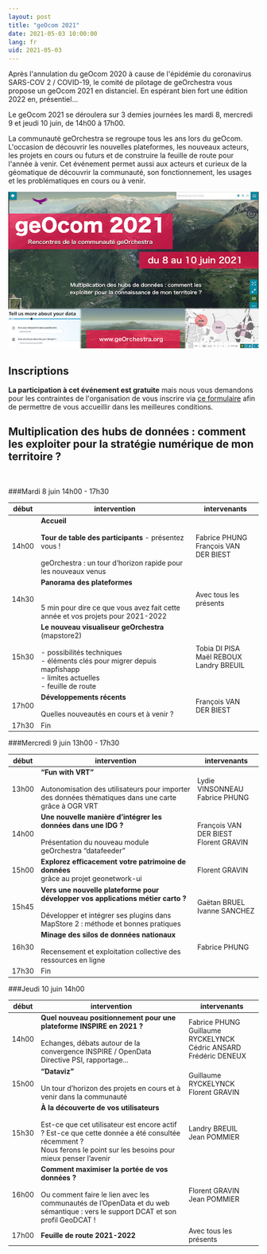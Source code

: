 ```yaml
---
layout: post
title: "geOcom 2021"
date: 2021-05-03 10:00:00
lang: fr
uid: 2021-05-03
---
```



Après l'annulation du geOcom 2020 à cause de l'épidémie du coronavirus SARS-COV 2 / COVID-19, le comité de pilotage de geOrchestra vous propose un geOcom 2021 en distanciel. En espérant bien fort une édition 2022 en, présentiel…

Le geOcom 2021 se déroulera sur 3 demies journées les mardi 8, mercredi 9 et jeudi 10 juin, de 14h00 à 17h00.

La communauté geOrchestra se regroupe tous les ans lors du geOcom. L'occasion de découvrir les nouvelles plateformes, les nouveaux acteurs, les projets en cours ou futurs et de construire la feuille de route pour l'année à venir. Cet événement permet aussi aux acteurs et curieux de la géomatique de découvrir la communauté, son fonctionnement, les usages et les problématiques en cours ou à venir.


![affiche geOcom 2021](/public/geocom2021/geocom_2021.png)


<!--more-->


## Inscriptions

**La participation à cet événement est gratuite** mais nous vous demandons pour les contraintes de l'organisation de  vous inscrire via [ce formulaire](https://docs.google.com/forms/d/e/1FAIpQLScAAsDPO1iFJjNQYnHrcmCslFGE3_cy-sx7Y-5VdmAPxMOJqg/viewform?usp=sf_link) afin de permettre de vous accueillir dans les meilleures conditions.


## Multiplication des hubs de données : comment les exploiter pour la stratégie numérique de mon territoire ?

<br />


###Mardi 8 juin 14h00 - 17h30

| début |  intervention | intervenants |
|-------|----------------------------------------------------------------------------------------------------------------------------------------------------------------------|------------------------------------------|
| 14h00 | **Accueil**<br><br>**Tour de table des participants** - présentez vous !<br><br>geOrchestra : un tour d’horizon rapide pour les nouveaux venus                                            | Fabrice PHUNG<br>François VAN DER BIEST       |
| 14h30 | **Panorama des plateformes**<br><br><br>5 min pour dire ce que vous avez fait cette année et vos projets pour 2021-2022                                                               | Avec tous les présents                        |
| 15h30 | **Le nouveau visualiseur geOrchestra**<br> (mapstore2)<br><br>- possibilités techniques<br>- éléments clés pour migrer depuis mapfishapp<br>- limites actuelles<br>- feuille de route | Tobia DI PISA<br>Maël REBOUX<br>Landry BREUIL |
| 17h00 | **Développements récents**<br><br>Quelles nouveautés en cours et à venir ?                                                                                                            | François VAN DER BIEST                        |
| 17h30 | Fin                                                                                                                                                                               |                                               |                                                                                                                                                                             




###Mercredi 9 juin 13h00 - 17h30

| début |  intervention | intervenants |
|-------|----------------------------------------------------------------------------------------------------------------------------------------------------------------------|------------------------------------------|
| 13h00 | **“Fun with VRT”**<br><br>Autonomisation des utilisateurs pour importer des données thématiques dans une carte grâce à OGR VRT                                           | Lydie VINSONNEAU<br>Fabrice PHUNG        |
| 14h00 | **Une nouvelle manière d’intégrer les données dans une IDG ?**<br><br>Présentation du nouveau module geOrchestra “datafeeder”                                            | François VAN DER BIEST<br>Florent GRAVIN |
| 15h00 | **Explorez efficacement votre patrimoine de données**<br> grâce au projet geonetwork-ui                                                                                  | Florent GRAVIN                           |
| 15h45 | **Vers une nouvelle plateforme pour développer vos applications métier carto ?**<br><br>Développer et intégrer ses plugins dans MapStore 2 : méthode et bonnes pratiques | Gaëtan BRUEL<br>Ivanne SANCHEZ           |
| 16h30 | **Minage des silos de données nationaux**<br><br>Recensement et exploitation collective des ressources en ligne                                                          | Fabrice PHUNG                            |
| 17h30 | Fin                                                                                                                                                                  |                                          |


###Jeudi 10 juin 14h00

| début |  intervention | intervenants |
|-------|----------------------------------------------------------------------------------------------------------------------------------------------------------------------|------------------------------------------|
| 14h00 | **Quel nouveau positionnement pour une plateforme INSPIRE en 2021 ?**<br><br>Echanges, débats autour de la convergence INSPIRE / OpenData Directive PSI, rapportage...                                          | Fabrice PHUNG<br>Guillaume RYCKELYNCK Cédric ANSARD<br>Frédéric DENEUX |
| 15h00 | **“Dataviz”**<br><br>Un tour d’horizon des projets en cours et à venir dans la communauté                                                                                                                            | Guillaume RYCKELYNCK<br>Florent GRAVIN                                 |
| 15h30 | **À la découverte de vos utilisateurs**<br><br>Est-ce que cet utilisateur est encore actif ? Est-ce que cette donnée a été consultée récemment ? <br>Nous ferons le point sur les besoins pour mieux penser l’avenir | Landry BREUIL<br>Jean POMMIER                                          |
| 16h00 | **Comment maximiser la portée de vos données ?**<br><br>Ou comment faire le lien avec les communautés de l’OpenData et du web sémantique : vers le support DCAT et son profil GeoDCAT !                              | Florent GRAVIN<br>Jean POMMIER                                         |
| 17h00 | **Feuille de route 2021-2022**                                                                                                                                                                                       | Avec tous les présents                                                 |


